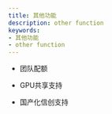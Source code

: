 ```yaml
---
title: 其他功能
description: other function
keywords:
- 其他功能
- other function
---
```


- 团队配额

- GPU共享支持

- 国产化信创支持